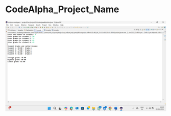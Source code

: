 # CodeAlpha_Project_Name
![image alt](https://github.com/Alifa959/CodeAlpha_Project_Name/blob/c58133f9e3e75990ffd320056c1ffb29064242ef/Screenshot%202025-06-03%20144918.png)

